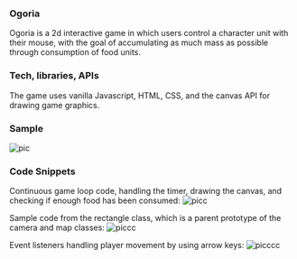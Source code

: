 ### Ogoria

Ogoria is a 2d interactive game in which users control a character unit with their mouse, with the goal of accumulating as much mass as possible through consumption of food units.

### Tech, libraries, APIs

The game uses vanilla Javascript, HTML, CSS, and the canvas API for drawing game graphics.

### Sample

![pic](https://user-images.githubusercontent.com/44175105/66334747-7c7df200-e8ee-11e9-9af0-bf586a42db68.png)



### Code Snippets

Continuous game loop code, handling the timer, drawing the canvas, and checking if enough food has been consumed:
![picc](https://user-images.githubusercontent.com/44175105/66335198-5573f000-e8ef-11e9-922e-de70c3ad480e.png)

Sample code from the rectangle class, which is a parent prototype of the camera and map classes:
![piccc](https://user-images.githubusercontent.com/44175105/66335210-5e64c180-e8ef-11e9-9f5e-835518d6297b.png)

Event listeners handling player movement by using arrow keys:
![picccc](https://user-images.githubusercontent.com/44175105/66335220-64f33900-e8ef-11e9-9c67-3f576621c244.png)
